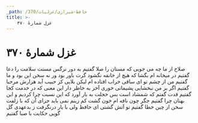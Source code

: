 ```yaml
---
_path: /حافظ-شیرازی/غزلیات/370
title: >-
    غزل شمارهٔ ۳۷۰
---
```

# غزل شمارهٔ ۳۷۰

صلاح از ما چه می جویی که مستان را صلا گفتیم
به دور نرگس مستت سلامت را دعا گفتیم
در میخانه ام بگشا که هیچ از خانقه نگشود
گرت باور بود ور نه سخن این بود و ما گفتیم
من از چشم تو ای ساقی خراب افتاده ام لیکن
بلایی کز حبیب آید هزارش مرحبا گفتیم
اگر بر من نبخشایی پشیمانی خوری آخر
به خاطر دار این معنی که در خدمت کجا گفتیم
قدت گفتم که شمشاد است بس خجلت به بار آورد
که این نسبت چرا کردیم و این بهتان چرا گفتیم
جگر چون نافه ام خون گشت کم زینم نمی باید
جزای آن که با زلفت سخن از چین خطا گفتیم
تو آتش گشتی ای حافظ ولی با یار درنگرفت
ز بدعهدی گل گویی حکایت با صبا گفتیم
